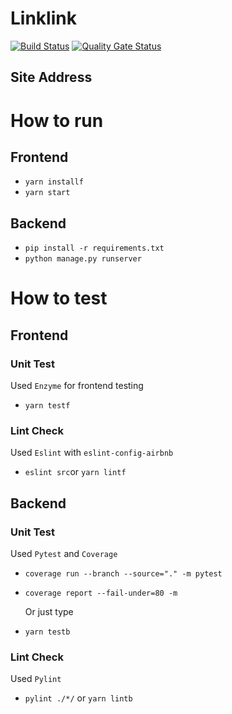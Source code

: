 # Linklink
[![Build Status](https://travis-ci.com/swsnu/swppfall2022-team9.svg?branch=main)](https://travis-ci.com/swsnu/swppfall2022-team9)
[![Quality Gate Status](https://sonarcloud.io/api/project_badges/measure?project=swsnu_&metric=alert_status)](https://sonarcloud.io/dashboard?id=swsnu_swppfall2022-team9)

## Site Address

# How to run

## Frontend

- `yarn installf`
- `yarn start`

## Backend

- `pip install -r requirements.txt`
- `python manage.py runserver`

# How to test

## Frontend

### Unit Test

Used `Enzyme` for frontend testing

- `yarn testf`

### Lint Check

Used `Eslint` with `eslint-config-airbnb`

- `eslint src`or `yarn lintf`

## Backend

### Unit Test

Used `Pytest` and `Coverage`

- `coverage run --branch --source="." -m pytest`
- `coverage report --fail-under=80 -m`

  Or just type

- `yarn testb`

### Lint Check

Used `Pylint`

- `pylint ./*/` or `yarn lintb`
